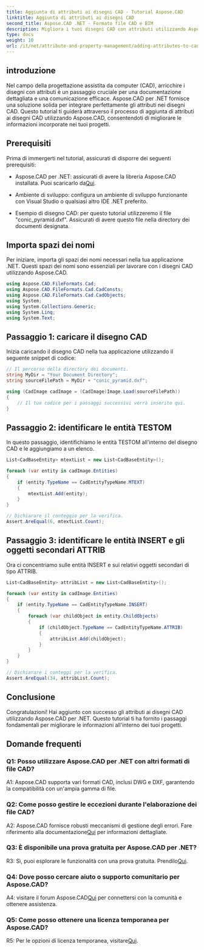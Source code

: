 ```yaml
---
title: Aggiunta di attributi ai disegni CAD - Tutorial Aspose.CAD
linktitle: Aggiunta di attributi ai disegni CAD
second_title: Aspose.CAD .NET - Formato file CAD e BIM
description: Migliora i tuoi disegni CAD con attributi utilizzando Aspose.CAD per .NET. Segui la nostra guida passo passo per un'integrazione perfetta.
type: docs
weight: 10
url: /it/net/attribute-and-property-management/adding-attributes-to-cad-drawings/
---
```

## introduzione

Nel campo della progettazione assistita da computer (CAD), arricchire i disegni con attributi è un passaggio cruciale per una documentazione dettagliata e una comunicazione efficace. Aspose.CAD per .NET fornisce una soluzione solida per integrare perfettamente gli attributi nei disegni CAD. Questo tutorial ti guiderà attraverso il processo di aggiunta di attributi ai disegni CAD utilizzando Aspose.CAD, consentendoti di migliorare le informazioni incorporate nei tuoi progetti.

## Prerequisiti

Prima di immergerti nel tutorial, assicurati di disporre dei seguenti prerequisiti:

-  Aspose.CAD per .NET: assicurati di avere la libreria Aspose.CAD installata. Puoi scaricarlo da[Qui](https://releases.aspose.com/cad/net/).

- Ambiente di sviluppo: configura un ambiente di sviluppo funzionante con Visual Studio o qualsiasi altro IDE .NET preferito.

- Esempio di disegno CAD: per questo tutorial utilizzeremo il file "conic_pyramid.dxf". Assicurati di avere questo file nella directory dei documenti designata.

## Importa spazi dei nomi

Per iniziare, importa gli spazi dei nomi necessari nella tua applicazione .NET. Questi spazi dei nomi sono essenziali per lavorare con i disegni CAD utilizzando Aspose.CAD.

```csharp
using Aspose.CAD.FileFormats.Cad;
using Aspose.CAD.FileFormats.Cad.CadConsts;
using Aspose.CAD.FileFormats.Cad.CadObjects;
using System;
using System.Collections.Generic;
using System.Linq;
using System.Text;
```

## Passaggio 1: caricare il disegno CAD

Inizia caricando il disegno CAD nella tua applicazione utilizzando il seguente snippet di codice:

```csharp
// Il percorso della directory dei documenti.
string MyDir = "Your Document Directory";
string sourceFilePath = MyDir + "conic_pyramid.dxf";

using (CadImage cadImage = (CadImage)Image.Load(sourceFilePath))
{
    // Il tuo codice per i passaggi successivi verrà inserito qui.
}
```

## Passaggio 2: identificare le entità TESTOM

In questo passaggio, identifichiamo le entità TESTOM all'interno del disegno CAD e le aggiungiamo a un elenco.

```csharp
List<CadBaseEntity> mtextList = new List<CadBaseEntity>();

foreach (var entity in cadImage.Entities)
{
    if (entity.TypeName == CadEntityTypeName.MTEXT)
    {
        mtextList.Add(entity);
    }
}

// Dichiarare il conteggio per la verifica.
Assert.AreEqual(6, mtextList.Count);
```

## Passaggio 3: identificare le entità INSERT e gli oggetti secondari ATTRIB

Ora ci concentriamo sulle entità INSERT e sui relativi oggetti secondari di tipo ATTRIB.

```csharp
List<CadBaseEntity> attribList = new List<CadBaseEntity>();

foreach (var entity in cadImage.Entities)
{
    if (entity.TypeName == CadEntityTypeName.INSERT)
    {
        foreach (var childObject in entity.ChildObjects)
        {
            if (childObject.TypeName == CadEntityTypeName.ATTRIB)
            {
                attribList.Add(childObject);
            }
        }
    }
}

// Dichiarare i conteggi per la verifica.
Assert.AreEqual(34, attribList.Count);
```

## Conclusione

Congratulazioni! Hai aggiunto con successo gli attributi ai disegni CAD utilizzando Aspose.CAD per .NET. Questo tutorial ti ha fornito i passaggi fondamentali per migliorare le informazioni all'interno dei tuoi progetti.

## Domande frequenti

### Q1: Posso utilizzare Aspose.CAD per .NET con altri formati di file CAD?

A1: Aspose.CAD supporta vari formati CAD, inclusi DWG e DXF, garantendo la compatibilità con un'ampia gamma di file.

### Q2: Come posso gestire le eccezioni durante l'elaborazione dei file CAD?

 A2: Aspose.CAD fornisce robusti meccanismi di gestione degli errori. Fare riferimento alla documentazione[Qui](https://reference.aspose.com/cad/net/) per informazioni dettagliate.

### Q3: È disponibile una prova gratuita per Aspose.CAD per .NET?

 R3: Sì, puoi esplorare le funzionalità con una prova gratuita. Prendilo[Qui](https://releases.aspose.com/).

### Q4: Dove posso cercare aiuto o supporto comunitario per Aspose.CAD?

 A4: visitare il forum Aspose.CAD[Qui](https://forum.aspose.com/c/cad/19) per connettersi con la comunità e ottenere assistenza.

### Q5: Come posso ottenere una licenza temporanea per Aspose.CAD?

 R5: Per le opzioni di licenza temporanea, visitare[Qui](https://purchase.aspose.com/temporary-license/).